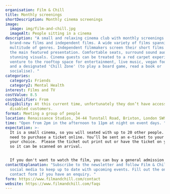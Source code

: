 ```yaml
---
organisation: Film & Chill
title: Monthly screenings
shortDescription: Monthly cinema screenings
image:
  image: img/film-and-chill.jpg
  imageAlt: People sitting in a cinema
description: "A small and relaxing cinema club with monthly screenings of
  brand-new films and independent films. A wide variety of films spanning a
  multitude of genres. Independent filmmakers screen their short films prior to
  the main featured presentation. Comfortable seats, surround sound audio and
  stunning visuals. Cinema guests can be treated to a red carpet experience and
  venture to the rooftop space for entertainment, live music, vegan food, drinks
  and a designated 'Chill Zone' (to play a board game, read a book or
  socialise). "
categories:
  category1: Friends
  category2: Mental Health
interest: Films and TV
costValue: 8.5
costQualifier: From
eligibility: At this current time, unfortunately they don’t have access for
  disabled customers.
format: Meeting a group of people
location: Renaissance Studios, 34-44 Tunstall Road, Brixton, London SW9 8DA
time: "Open from 2pm in the afternoon to 11pm at night on event days. "
expectation: >-
  It is a small cinema, so you will seated with up to 20 other people. You will
  need to purchase a ticket online. You’ll be sent an e-ticket to your email of
  your choice.  Please the ticket out print out or have the ticket on your phone
  so it can be scanned on arrival.


  If you don't want to watch the film, you can buy a general admission ticket.  Come grab a meal, drink, sit in the comfy chairs in the chill zone.
contactExplanation: "Subscribe to the newsletter and follow Film & Chill on
  social media to keep up to date with upcoming events. Fill out the online
  contact form if you have an enquiry. "
form: https://www.filmandchill.com/contact
website: https://www.filmandchill.com/faqs
---
```

